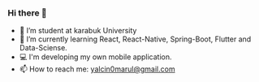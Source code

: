 ### Hi there 👋

- 🔭 I’m student at karabuk University
- 🌱 I’m currently learning React, React-Native, Spring-Boot, Flutter and Data-Sciense.
- 💻 I'm developing my own mobile application.
- 📫 How to reach me: yalcin0marul@gmail.com
